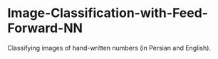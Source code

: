 # Image-Classification-with-Feed-Forward-NN
Classifying images of hand-written numbers (in Persian and English).
